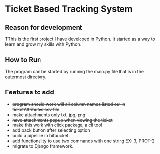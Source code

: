 Ticket Based Tracking System
================================

Reason for development
----------------------
TThis is the first project I have developed in Python. It started as a way to learn and grow my skills with Python.

How to Run
----------
The program can be started by running the main.py file that is in the outermost directory.

Features to add
---------------
 * ~~program should work will all column names listed out in ticketAttributes.csv file~~
 * make attachments only txt, jpg, png
 * ~~have attachments popup when viewing the ticket~~
 * make this work with click package, a cli tool
 * add back button after selecting option
 * build a pipeline in bitbucket.
 * add functionality to use two commands with one string EX: 3, PROT-2
 * migrate to Django framework.
